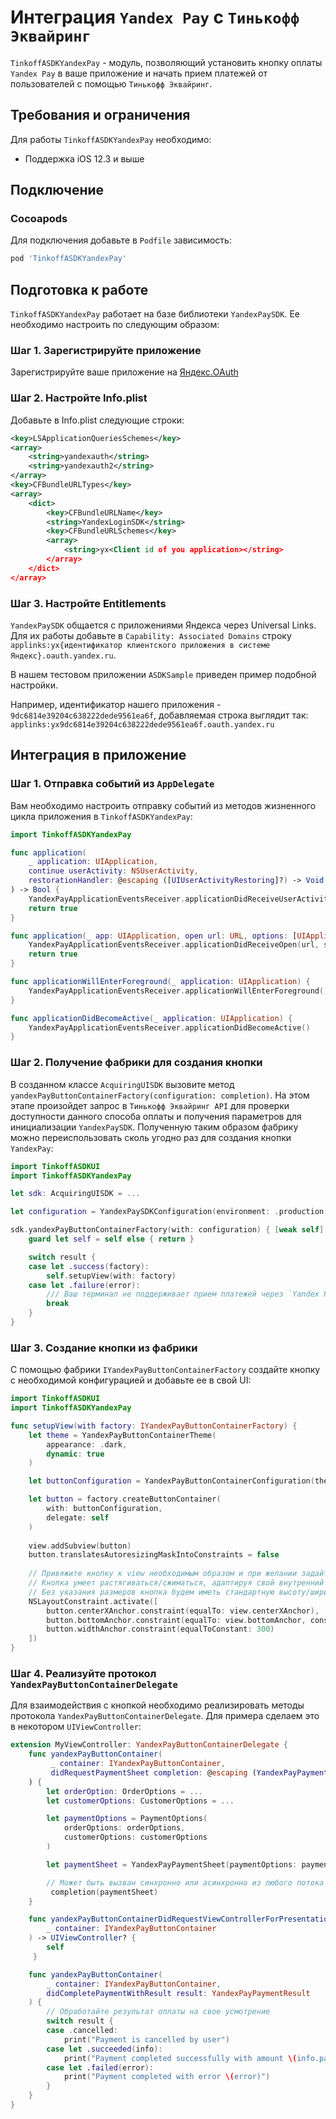# Интеграция `Yandex Pay` с `Тинькофф Эквайринг`

`TinkoffASDKYandexPay` - модуль, позволяющий установить кнопку оплаты `Yandex Pay` в ваше приложение и начать прием платежей от пользователей с помощью `Тинькофф Эквайринг`.

## Требования и ограничения

Для работы `TinkoffASDKYandexPay` необходимо:

- Поддержка iOS 12.3 и выше

## Подключение

### Cocoapods

Для подключения добавьте в `Podfile` зависимость:

```ruby
pod 'TinkoffASDKYandexPay'
```

## Подготовка к работе

`TinkoffASDKYandexPay` работает на базе библиотеки `YandexPaySDK`. Ее необходимо настроить по следующим образом:

### Шаг 1. Зарегистрируйте приложение

Зарегистрируйте ваше приложение на [Яндекс.OAuth](https://oauth.yandex.ru)

### Шаг 2. Настройте Info.plist

Добавьте в Info.plist следующие строки:

```xml
<key>LSApplicationQueriesSchemes</key>
<array>
    <string>yandexauth</string>
    <string>yandexauth2</string>
</array>
<key>CFBundleURLTypes</key>
<array>
    <dict>
        <key>CFBundleURLName</key>
        <string>YandexLoginSDK</string>
        <key>CFBundleURLSchemes</key>
        <array>
            <string>yx<Client id of you application></string>
        </array>
    </dict>
</array>
```

### Шаг 3. Настройте Entitlements

`YandexPaySDK` общается с приложениями Яндекса через Universal Links. Для их работы добавьте в `Capability: Associated Domains` строку `applinks:yx{идентификатор клиентского приложения в системе Яндекс}.oauth.yandex.ru`.

В нашем тестовом приложении `ASDKSample` приведен пример подобной настройки.

Например, идентификатор нашего приложения - `9dc6814e39204c638222dede9561ea6f`, добавляемая строка выглядит так: `applinks:yx9dc6814e39204c638222dede9561ea6f.oauth.yandex.ru`

## Интеграция в приложение

### Шаг 1. Отправка событий из `AppDelegate`

Вам необходимо настроить отправку событий из методов жизненного цикла приложения в `TinkoffASDKYandexPay`:

```swift
import TinkoffASDKYandexPay

func application(
    _ application: UIApplication,
    continue userActivity: NSUserActivity,
    restorationHandler: @escaping ([UIUserActivityRestoring]?) -> Void
) -> Bool {
    YandexPayApplicationEventsReceiver.applicationDidReceiveUserActivity(userActivity)
    return true
}

func application(_ app: UIApplication, open url: URL, options: [UIApplication.OpenURLOptionsKey: Any] = [:]) -> Bool {
    YandexPayApplicationEventsReceiver.applicationDidReceiveOpen(url, sourceApplication: options[.sourceApplication] as? String)
    return true
}

func applicationWillEnterForeground(_ application: UIApplication) {
    YandexPayApplicationEventsReceiver.applicationWillEnterForeground()
}

func applicationDidBecomeActive(_ application: UIApplication) {
    YandexPayApplicationEventsReceiver.applicationDidBecomeActive()
}
```

### Шаг 2. Получение фабрики для создания кнопки

В созданном классе `AcquiringUISDK` вызовите метод `yandexPayButtonContainerFactory(configuration: completion)`. На этом этапе произойдет запрос в `Тинькофф Эквайринг API` для проверки доступности данного способа оплаты и получения параметров для инициализации `YandexPaySDK`. Полученную таким образом фабрику можно переиспользовать сколь угодно раз для создания кнопки `YandexPay`:

```swift
import TinkoffASDKUI
import TinkoffASDKYandexPay

let sdk: AcquiringUISDK = ...

let configuration = YandexPaySDKConfiguration(environment: .production, locale: .system)

sdk.yandexPayButtonContainerFactory(with: configuration) { [weak self] result in
    guard let self = self else { return }

    switch result {
    case let .success(factory):
        self.setupView(with: factory)
    case let .failure(error):
        /// Ваш терминал не поддерживает прием платежей через `Yandex Pay` или на этапе инициализации произошла ошибка
        break
    }
}
```

### Шаг 3. Создание кнопки из фабрики

С помощью фабрики `IYandexPayButtonContainerFactory` создайте кнопку с необходимой конфигурацией и добавьте ее в свой UI:

```swift
import TinkoffASDKUI
import TinkoffASDKYandexPay

func setupView(with factory: IYandexPayButtonContainerFactory) {
    let theme = YandexPayButtonContainerTheme(
        appearance: .dark, 
        dynamic: true
    )

    let buttonConfiguration = YandexPayButtonContainerConfiguration(theme: theme)

    let button = factory.createButtonContainer(
        with: buttonConfiguration,
        delegate: self
    )
    
    view.addSubview(button)
    button.translatesAutoresizingMaskIntoConstraints = false
    
    // Привяжите кнопку к view необходимым образом и при желании задайте размеры.
    // Кнопка умеет растягиваться/сжиматься, адаптируя свой внутренний контент под заданные размеры.
    // Без указания размеров кнопка будем иметь стандартную высоту/ширину
    NSLayoutConstraint.activate([
        button.centerXAnchor.constraint(equalTo: view.centerXAnchor),
        button.bottomAnchor.constraint(equalTo: view.bottomAnchor, constant: -40),
        button.widthAnchor.constraint(equalToConstant: 300) 
    ])
}
```

### Шаг 4. Реализуйте протокол `YandexPayButtonContainerDelegate`

Для взаимодействия с кнопкой необходимо реализировать методы протокола `YandexPayButtonContainerDelegate`. Для примера сделаем это в некотором `UIViewController`:

```swift
extension MyViewController: YandexPayButtonContainerDelegate {
    func yandexPayButtonContainer(
         _ container: IYandexPayButtonContainer,
         didRequestPaymentSheet completion: @escaping (YandexPayPaymentSheet?) -> Void
    ) {
        let orderOption: OrderOptions = ...
        let customerOptions: CustomerOptions = ...

        let paymentOptions = PaymentOptions(
            orderOptions: orderOptions,
            customerOptions: customerOptions
        )

        let paymentSheet = YandexPayPaymentSheet(paymentOptions: paymentOptions)

        // Может быть вызван синхронно или асинхронно из любого потока
         completion(paymentSheet)
    }

    func yandexPayButtonContainerDidRequestViewControllerForPresentation(
        _ container: IYandexPayButtonContainer
    ) -> UIViewController? {
        self
     }

    func yandexPayButtonContainer(
        _ container: IYandexPayButtonContainer,
        didCompletePaymentWithResult result: YandexPayPaymentResult
    ) {
        // Обработайте результат оплаты на свое усмотрение
        switch result {
        case .cancelled:
            print("Payment is cancelled by user")
        case let .succeeded(info):
            print("Payment completed successfully with amount \(info.paymentOptions.orderOptions.amount)")
        case let .failed(error):
            print("Payment completed with error \(error)")
        }
    }
}
```
